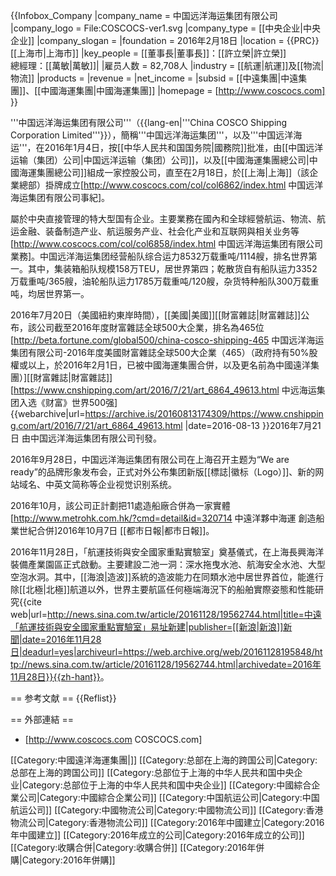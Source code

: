 {{Infobox_Company 
|company_name   = 中国远洋海运集团有限公司
|company_logo   = File:COSCOCS-ver1.svg
|company_type   = [[中央企业|中央企业]]
|company_slogan = 
|foundation     = 2016年2月18日
|location       = {{PRC}}[[上海市|上海市]]
|key_people     = [[董事長|董事長]]：[[許立榮|許立榮]]<br />總經理：[[萬敏|萬敏]]|
|雇员人数  = 82,708人
|industry       = [[航運|航運]]及[[物流|物流]]
|products       = 
|revenue        = 
|net_income     = 
|subsid         = [[中遠集團|中遠集團]]、[[中國海運集團|中國海運集團]]
|homepage       = [http://www.coscocs.com]
}}

'''中国远洋海运集团有限公司'''（{{lang-en|'''China COSCO Shipping Corporation Limited'''}}），簡稱'''中国远洋海运集团'''，以及'''中国远洋海运'''，在2016年1月4日，按[[中华人民共和国国务院|國務院]]批准，由[[中国远洋运输（集团）公司|中国远洋运输（集团）公司]]，以及[[中國海運集團總公司|中國海運集團總公司]]組成一家控股公司，直至在2月18日，於[[上海|上海]]（該企業總部）掛牌成立<ref>[http://www.coscocs.com/col/col6862/index.html 中国远洋海运集团有限公司事紀]</ref>。

屬於中央直接管理的特大型国有企业。主要業務在國內和全球經營航运、物流、航运金融、装备制造产业、航运服务产业、社会化产业和互联网與相关业务等<ref>[http://www.coscocs.com/col/col6858/index.html 中国远洋海运集团有限公司業務]</ref>。中国远洋海运集团经营船队综合运力8532万载重吨/1114艘，排名世界第一。其中，集装箱船队规模158万TEU，居世界第四；乾散货自有船队运力3352万载重吨/365艘，油轮船队运力1785万载重吨/120艘，杂货特种船队300万载重吨，均居世界第一。

2016年7月20日（美國紐約東岸時間），[[美國|美國]][[財富雜誌|財富雜誌]]公布，該公司截至2016年度財富雜誌全球500大企業，排名為465位<ref>[http://beta.fortune.com/global500/china-cosco-shipping-465 中国远洋海运集团有限公司-2016年度美國財富雜誌全球500大企業（465）（政府持有50%股權或以上，於2016年2月1日，已被中國海運集團合併，以及更名前為中國遠洋集團）][[財富雜誌|財富雜誌]]</ref><ref>[https://www.cnshipping.com/art/2016/7/21/art_6864_49613.html 中远海运集团入选《财富》世界500强] {{webarchive|url=https://archive.is/20160813174309/https://www.cnshipping.com/art/2016/7/21/art_6864_49613.html |date=2016-08-13 }}2016年7月21日 由中国远洋海运集团有限公司刊發</ref>。

2016年9月28日，中国远洋海运集团有限公司在上海召开主题为“We are ready”的品牌形象发布会，正式对外公布集团新版[[標誌|徽标（Logo）]]、新的网站域名、中英文简称等企业视觉识别系统。

2016年10月，該公司正計劃把11處造船廠合併為一家實體<ref>[http://www.metrohk.com.hk/?cmd=detail&id=320714 中遠洋夥中海運 創造船業世紀合併]2016年10月7日 [[都市日報|都市日報]]</ref>。

2016年11月28日，「航運技術與安全國家重點實驗室」奠基儀式，在上海長興海洋裝備產業園區正式啟動。主要建設二池一洞：深水拖曳水池、航海安全水池、大型空泡水洞。其中，[[海浪|造波]]系統的造波能力在同類水池中居世界首位，能進行除[[北極|北極]]航道以外，世界主要航區任何極端海況下的船舶實際姿態和性能研究<ref>{{cite web|url=http://news.sina.com.tw/article/20161128/19562744.html|title=中遠「航運技術與安全國家重點實驗室」易址新建|publisher=[[新浪|新浪]]新聞|date=2016年11月28日|deadurl=yes|archiveurl=https://web.archive.org/web/20161128195848/http://news.sina.com.tw/article/20161128/19562744.html|archivedate=2016年11月28日}}{{zh-hant}}</ref>。

== 参考文献 ==
{{Reflist}}

== 外部連結 ==
* [http://www.coscocs.com COSCOCS.com]

[[Category:中國遠洋海運集團|]]
[[Category:总部在上海的跨国公司|Category:总部在上海的跨国公司]]
[[Category:总部位于上海的中华人民共和国中央企业|Category:总部位于上海的中华人民共和国中央企业]]
[[Category:中國綜合企業公司|Category:中國綜合企業公司]]
[[Category:中国航运公司|Category:中国航运公司]]
[[Category:中國物流公司|Category:中國物流公司]]
[[Category:香港物流公司|Category:香港物流公司]]
[[Category:2016年中國建立|Category:2016年中國建立]]
[[Category:2016年成立的公司|Category:2016年成立的公司]]
[[Category:收購合併|Category:收購合併]]
[[Category:2016年併購|Category:2016年併購]]